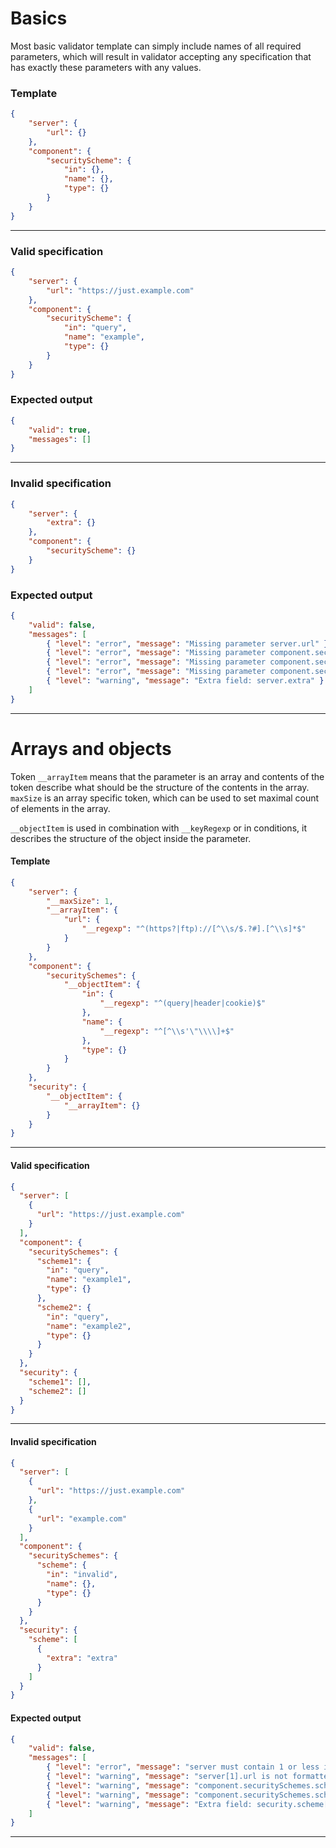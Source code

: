 # Basics

Most basic validator template can simply include names of all required parameters, which will result in validator accepting any specification that has exactly these parameters with any values.

### Template
```json
{
	"server": {
		"url": {}
	},
	"component": {
		"securityScheme": {
			"in": {},
			"name": {},
			"type": {}
		}
	}
}
```
---
### Valid specification
```json
{
	"server": {
		"url": "https://just.example.com"
	},
	"component": {
		"securityScheme": {
			"in": "query",
			"name": "example",
			"type": {}
		}
	}
}
```
### Expected output
```json
{
    "valid": true,
    "messages": []
}
```
---
### Invalid specification
```json
{
    "server": {
        "extra": {}
    },
    "component": {
        "securityScheme": {}
    }
}
```
### Expected output
```json
{
    "valid": false,
    "messages": [
        { "level": "error", "message": "Missing parameter server.url" },
        { "level": "error", "message": "Missing parameter component.securityScheme.in" },
        { "level": "error", "message": "Missing parameter component.securityScheme.name" },
        { "level": "error", "message": "Missing parameter component.securityScheme.type" },
        { "level": "warning", "message": "Extra field: server.extra" }
    ]
}
```
---

# Arrays and objects

Token `__arrayItem` means that the parameter is an array and contents of the token describe what should be the structure of the contents in the array. `maxSize` is an array specific token, which can be used to set maximal count of elements in the array.

`__objectItem` is used in combination with `__keyRegexp` or in conditions, it describes the structure of the object inside the parameter.

#### Template
```json
{
	"server": {
		"__maxSize": 1,
		"__arrayItem": {
			"url": {
				"__regexp": "^(https?|ftp)://[^\\s/$.?#].[^\\s]*$"
			}
		}
	},
	"component": {
		"securitySchemes": {
			"__objectItem": {
				"in": {
					"__regexp": "^(query|header|cookie)$"
				},
				"name": {
					"__regexp": "^[^\\s'\"\\\\]+$"
				},
				"type": {}
			}
		}
	},
	"security": {
		"__objectItem": {
			"__arrayItem": {}
		}
	}
}
```
---
#### Valid specification
```json
{
  "server": [
    {
      "url": "https://just.example.com"
    }
  ],
  "component": {
    "securitySchemes": {
      "scheme1": {
        "in": "query",
        "name": "example1",
        "type": {}
      },
      "scheme2": {
        "in": "query",
        "name": "example2",
        "type": {}
      }
    }
  },
  "security": {
    "scheme1": [],
    "scheme2": []
  }
}
```
---
#### Invalid specification
```json
{
  "server": [
    {
      "url": "https://just.example.com"
    },
    {
      "url": "example.com"
    }
  ],
  "component": {
    "securitySchemes": {
      "scheme": {
        "in": "invalid",
        "name": {},
        "type": {}
      }
    }
  },
  "security": {
    "scheme": [
      {
        "extra": "extra"
      }
    ]
  }
}
```
#### Expected output
```json
{
	"valid": false,
	"messages": [
		{ "level": "error", "message": "server must contain 1 or less items" },
		{ "level": "warning", "message": "server[1].url is not formatted correctly" },
		{ "level": "warning", "message": "component.securitySchemes.scheme.in is not formatted correctly" },
		{ "level": "warning", "message": "component.securitySchemes.scheme.name is not formatted correctly" },
		{ "level": "warning", "message": "Extra field: security.scheme[0].extra" }
	] 
}
```
---
